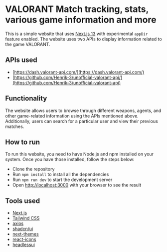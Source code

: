 # VALORANT Match tracking, stats, various game information and more

This is a simple website that uses [Next.js 13](https://nextjs.org/docs/upgrading#nextjs-13) with experimental `appDir` feature enabled. The website uses two APIs to display information related to the game VALORANT.

## APIs used
- [https://dash.valorant-api.com/](https://dash.valorant-api.com/)
- [https://github.com/Henrik-3/unofficial-valorant-api/](https://github.com/Henrik-3/unofficial-valorant-api)

## Functionality
The website allows users to browse through different weapons, agents, and other game-related information using the APIs mentioned above. Additionally, users can search for a particular user and view their previous matches.

## How to run
To run this website, you need to have Node.js and npm installed on your system. Once you have those installed, follow the steps below:

- Clone the repository
- Run `npm install` to install all the dependencies
- Run `npm run dev` to start the development server
- Open [http://localhost:3000](http://localhost:3000) with your browser to see the result

## Tools used
- [Next.js](https://nextjs.org/)
- [Tailwind CSS](https://tailwindcss.com/)
- [axios](https://axios-http.com/)
- [shadcn/ui](https://ui.shadcn.com/)
- [next-themes](https://github.com/pacocoursey/next-themes)
- [react-icons](https://react-icons.github.io/react-icons/)
- [headlessui](https://headlessui.com/)